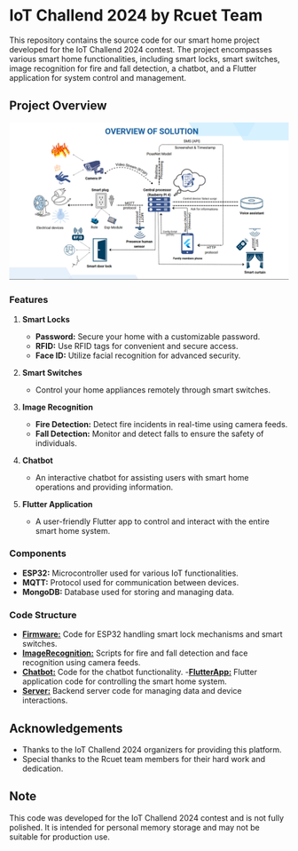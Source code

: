 # IoT Challend 2024 by Rcuet Team

This repository contains the source code for our smart home project developed for the IoT Challend 2024 contest. The project encompasses various smart home functionalities, including smart locks, smart switches, image recognition for fire and fall detection, a chatbot, and a Flutter application for system control and management.

## Project Overview
![alt text](overviewSystem.png "overviewSystem")

### Features

1. **Smart Locks**
   - **Password:** Secure your home with a customizable password.
   - **RFID:** Use RFID tags for convenient and secure access.
   - **Face ID:** Utilize facial recognition for advanced security.

2. **Smart Switches**
   - Control your home appliances remotely through smart switches.

3. **Image Recognition**
   - **Fire Detection:** Detect fire incidents in real-time using camera feeds.
   - **Fall Detection:** Monitor and detect falls to ensure the safety of individuals.

4. **Chatbot**
   - An interactive chatbot for assisting users with smart home operations and providing information.

5. **Flutter Application**
   - A user-friendly Flutter app to control and interact with the entire smart home system.


### Components

- **ESP32:** Microcontroller used for various IoT functionalities.
- **MQTT:** Protocol used for communication between devices.
- **MongoDB:** Database used for storing and managing data.

### Code Structure

- [**Firmware:**](Devices) Code for ESP32 handling smart lock mechanisms and smart switches.
- [**ImageRecognition:**](ImageRecognition) Scripts for fire and fall detection and face recognition using camera feeds.
- [**Chatbot:**](DialogflowCX) Code for the chatbot functionality.
-[**FlutterApp:**](MobileApp) Flutter application code for controlling the smart home system.
- [**Server:**](HttpServer) Backend server code for managing data and device interactions.

## Acknowledgements
* Thanks to the IoT Challend 2024 organizers for providing this platform.
* Special thanks to the Rcuet team members for their hard work and dedication.

## Note
This code was developed for the IoT Challend 2024 contest and is not fully polished. It is intended for personal memory storage and may not be suitable for production use.
